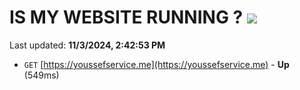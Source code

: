 # IS MY WEBSITE RUNNING ? [![](https://img.shields.io/static/v1?label=Sponsor&message=%E2%9D%A4&logo=GitHub&color=%23fe8e86)](https://github.com/sponsors/Youssef-Lehmam)

Last updated: **11/3/2024, 2:42:53 PM**

- `GET` [https://youssefservice.me](https://youssefservice.me) - **Up** (549ms)
